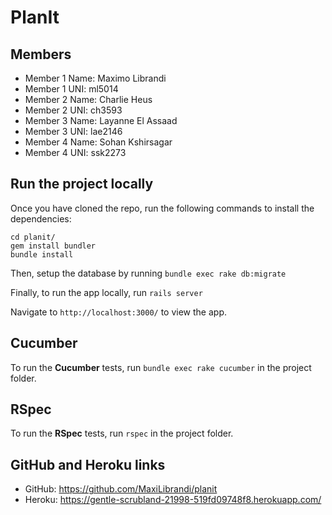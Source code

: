 # PlanIt

## Members

- Member 1 Name: Maximo Librandi
- Member 1 UNI: ml5014
- Member 2 Name: Charlie Heus
- Member 2 UNI: ch3593
- Member 3 Name: Layanne El Assaad
- Member 3 UNI: lae2146
- Member 4 Name: Sohan Kshirsagar
- Member 4 UNI: ssk2273

## Run the project locally

Once you have cloned the repo, run the following commands to install the dependencies:

```
cd planit/
gem install bundler
bundle install
```

Then, setup the database by running `bundle exec rake db:migrate`

Finally, to run the app locally, run `rails server`

Navigate to `http://localhost:3000/` to view the app.

## Cucumber

To run the **Cucumber** tests, run `bundle exec rake cucumber` in the project folder.

## RSpec

To run the **RSpec** tests, run `rspec` in the project folder.

## GitHub and Heroku links

- GitHub: https://github.com/MaxiLibrandi/planit
- Heroku: https://gentle-scrubland-21998-519fd09748f8.herokuapp.com/